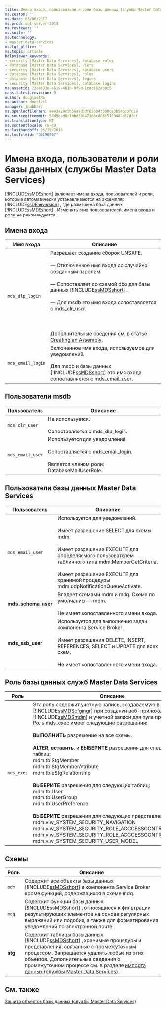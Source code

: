 ```yaml
---
title: Имена входа, пользователи и роли базы данных (службы Master Data Services) | Документы Майкрософт
ms.custom: ''
ms.date: 03/06/2017
ms.prod: sql-server-2014
ms.reviewer: ''
ms.suite: ''
ms.technology:
- master-data-services
ms.tgt_pltfrm: ''
ms.topic: article
helpviewer_keywords:
- security [Master Data Services], database roles
- database [Master Data Services], users
- security [Master Data Services], database users
- database [Master Data Services], roles
- database [Master Data Services], logins
- security [Master Data Services], database logins
ms.assetid: 72ee383e-a619-461b-9f9d-1cac162ab0c5
caps.latest.revision: 9
author: douglaslMS
ms.author: douglasl
manager: jhubbard
ms.openlocfilehash: ee43a29c5b56a7d6df626b43388ce3b5a3dbfc29
ms.sourcegitcommit: 5dd5cad0c1bbd308471d6c885f516948ad67dfcf
ms.translationtype: MT
ms.contentlocale: ru-RU
ms.lasthandoff: 06/19/2018
ms.locfileid: "36190267"
---
```

# <a name="database-logins-users-and-roles-master-data-services"></a>Имена входа, пользователи и роли базы данных (службы Master Data Services)
  [!INCLUDE[ssMDSshort](../includes/ssmdsshort-md.md)] включает имена входа, пользователей и роли, которые автоматически устанавливаются на экземпляр [!INCLUDE[ssDEnoversion](../includes/ssdenoversion-md.md)] , где размещена база данных [!INCLUDE[ssMDSshort](../includes/ssmdsshort-md.md)] . Изменять этих пользователей, имена входа и роли не рекомендуется.  
  
## <a name="logins"></a>Имена входа  
  
|Имя входа|Описание|  
|-----------|-----------------|  
|`mds_dlp_login`|Разрешает создание сборок UNSAFE.<br /><br /> — Отключенное имя входа со случайно созданным паролем.<br /><br /> — Сопоставляет со схемой dbo для базы данных [!INCLUDE[ssMDSshort](../includes/ssmdsshort-md.md)] .<br /><br /> — Для msdb это имя входа сопоставляется с mds_clr_user.<br /><br /> <br /><br /> Дополнительные сведения см. в статье [Creating an Assembly](../relational-databases/clr-integration/assemblies/creating-an-assembly.md).|  
|`mds_email_login`|Включенное имя входа, используемое для уведомлений.<br /><br /> Для msdb и базы данных [!INCLUDE[ssMDSshort](../includes/ssmdsshort-md.md)] это имя входа сопоставляется с mds_email_user.|  
  
## <a name="msdb-users"></a>Пользователи msdb  
  
|Пользователь|Описание|  
|----------|-----------------|  
|`mds_clr_user`|Не используется.<br /><br /> Сопоставляется с mds_dlp_login.|  
|`mds_email_user`|Используется для уведомлений.<br /><br /> Сопоставляется с mds_email_login.<br /><br /> Является членом роли: DatabaseMailUserRole.|  
  
## <a name="master-data-services-database-users"></a>Пользователи базы данных Master Data Services  
  
|Пользователь|Описание|  
|----------|-----------------|  
|`mds_email_user`|Используется для уведомлений.<br /><br /> Имеет разрешение SELECT для схемы mdm.<br /><br /> Имеет разрешение EXECUTE для определяемого пользователем табличного типа mdm.MemberGetCriteria.<br /><br /> Имеет разрешение EXECUTE для хранимой процедуры mdm.udpNotificationQueueActivate.|  
|**mds_schema_user**|Владеет схемами mdm и mdq. Схема по умолчанию — mdm.<br /><br /> Не имеет сопоставленного имени входа.|  
|**mds_ssb_user**|Используется для выполнения задач компонента Service Broker.<br /><br /> Имеет разрешения DELETE, INSERT, REFERENCES, SELECT и UPDATE для всех схем.<br /><br /> Не имеет сопоставленного имени входа.|  
  
## <a name="master-data-services-database-role"></a>Роль базы данных служб Master Data Services  
  
|Роль|Описание|  
|----------|-----------------|  
|`mds_exec`|Эта роль содержит учетную запись, создаваемую в службах [!INCLUDE[ssMDScfgmgr](../includes/ssmdscfgmgr-md.md)] при создании веб-приложения [!INCLUDE[ssMDSmdm](../includes/ssmdsmdm-md.md)] и учетной записи для пула приложений. Роль mds_exec имеет следующие разрешения:<br /><br /> **ВЫПОЛНИТЬ** разрешение на все схемы.<br /><br /> **ALTER**, **вставить**, и **ВЫБЕРИТЕ** разрешения для следующих таблиц:<br />mdm.tblStgMember<br />mdm.tblStgMemberAttribute<br />mdm.tbleStgRelationship<br /><br /> **ВЫБЕРИТЕ** разрешения для следующих таблиц:<br />mdm.tblUser<br />mdm.tblUserGroup<br />mdm.tblUserPreference<br /><br /> **ВЫБЕРИТЕ** разрешения для следующих представлений:<br />mdm.viw_SYSTEM_SECURITY_NAVIGATION<br />mdm.viw_SYSTEM_SECURITY_ROLE_ACCCESSCONTROL<br />mdm.viw_SYSTEM_SECURITY_ROLE_ACCCESSCONTROL_MEMBER<br />mdm.viw_SYSTEM_SECURITY_USER_MODEL|  
  
## <a name="schemas"></a>Схемы  
  
|Роль|Описание|  
|----------|-----------------|  
|`mdm`|Содержит все объекты базы данных [!INCLUDE[ssMDSshort](../includes/ssmdsshort-md.md)] и компонента Service Broker кроме функций, содержащихся в схеме mdq.|  
|`mdq`|Содержит функции базы данных [!INCLUDE[ssMDSshort](../includes/ssmdsshort-md.md)] , относящиеся к фильтрации результирующих элементов на основе регулярных выражений или подобия, а также для форматирования уведомлений по электронной почте.|  
|**stg**|Содержит таблицы базы данных [!INCLUDE[ssMDSshort](../includes/ssmdsshort-md.md)] , хранимые процедуры и представления, связанные с промежуточным процессом. Запрещается удалять любые из этих объектов. Дополнительные сведения о промежуточном процессе см. в разделе [импорта данных &#40;службы Master Data Services&#41;](overview-importing-data-from-tables-master-data-services.md).|  
  
## <a name="see-also"></a>См. также  
 [Защита объектов базы данных &#40;службы Master Data Services&#41;](../../2014/master-data-services/database-object-security-master-data-services.md)  
  
  